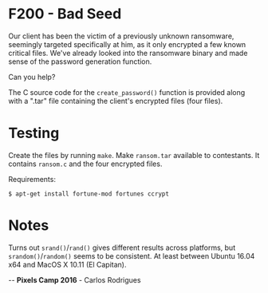 F200 - Bad Seed
===============

Our client has been the victim of a previously unknown ransomware, seemingly
targeted specifically at him, as it only encrypted a few known critical files.
We've already looked into the ransomware binary and made sense of the password
generation function.

Can you help?

The C source code for the `create_password()` function is provided along with a
".tar" file containing the client's encrypted files (four files).


Testing
=======

Create the files by running `make`. Make `ransom.tar` available to
contestants. It contains `ransom.c` and the four encrypted files.

Requirements:

    $ apt-get install fortune-mod fortunes ccrypt


Notes
=====

Turns out `srand()`/`rand()` gives different results across platforms, but
`srandom()`/`random()` seems to be consistent. At least between Ubuntu 16.04 x64
and MacOS X 10.11 (El Capitan).


--
**Pixels Camp 2016** - Carlos Rodrigues
